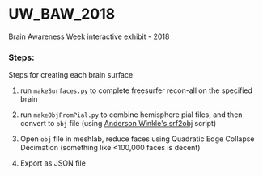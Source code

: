 # UW_BAW_2018
Brain Awareness Week interactive exhibit - 2018


### Steps:
Steps for creating each brain surface

1. run `makeSurfaces.py` to complete freesurfer recon-all on the specified brain

2. run `makeObjFromPial.py` to combine hemisphere pial files, and then convert to `obj` file (using [Anderson Winkle's srf2obj](https://brainder.org/2012/05/08/importing-freesurfer-cortical-meshes-into-blender/) script)

3. Open `obj` file in meshlab, reduce faces using Quadratic Edge Collapse Decimation (something like <100,000 faces is decent)

4. Export as JSON file